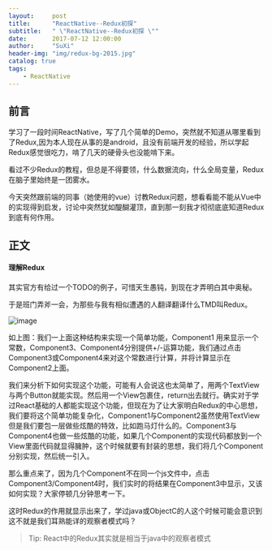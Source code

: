 ```yaml
---
layout:     post
title:      "ReactNative--Redux初探"
subtitle:   " \"ReactNative--Redux初探 \""
date:       2017-07-12 12:00:00
author:     "SuXi"
header-img: "img/redux-bg-2015.jpg"
catalog: true
tags:
    - ReactNative
---
```


## 前言

学习了一段时间ReactNative，写了几个简单的Demo，突然就不知道从哪里看到了Redux,因为本人现在从事的是android，且没有前端开发的经验，所以学起Redux感觉很吃力，啃了几天的硬骨头也没能啃下来。

看过不少Redux的教程，但总是不得要领，什么数据流向，什么全局变量，Redux在脑子里始终是一团雾水。

今天突然跟前端的同事（她使用的vue）讨教Redux问题，想看看能不能从Vue中的实现得到启发，讨论中突然犹如醍醐灌顶，直到那一刻我才彻彻底底知道Redux到底有何作用。

## 正文

#### 理解Redux

其实官方有给过一个TODO的例子，可惜天生愚钝，到现在才弄明白其中奥秘。

于是班门弄斧一会，为那些与我有相似遭遇的人翻译翻译什么TMD叫Redux。

![image](https://github.com/SuXiGithub/SuXiGithub.github.io/tree/master/img/lizi.jpg)

如上图：我们一上面这种结构来实现一个简单功能，Component1 用来显示一个常数，Component3、Component4分别提供+/-运算功能，我们通过点击Component3或Component4来对这个常数进行计算，并将计算显示在Component2上面。

我们来分析下如何实现这个功能，可能有人会说这也太简单了，用两个TextView与两个Button就能实现。然后用一个View包裹住，return出去就行。确实对于学过React基础的人都能实现这个功能，但现在为了让大家明白Redux的中心思想，我们要将这个简单功能复杂化，Component1与Component2虽然使用TextView但是我们要包一层做些炫酷的特效，比如跑马灯什么的。Component3与Component4也做一些炫酷的功能，如果几个Component的实现代码都放到一个View里面代码就显得臃肿，这个时候就要有封装的思想，我们将几个Component分别实现，然后统一引入。

那么重点来了，因为几个Component不在同一个js文件中，点击Component3/Component4时，我们实时的将结果在Component3中显示，又该如何实现？大家停顿几分钟思考一下。

这时Redux的作用就显示出来了，学过java或ObjectC的人这个时候可能会意识到这不就是我们耳熟能详的观察者模式吗？


> Tip: React中的Redux其实就是相当于java中的观察者模式

